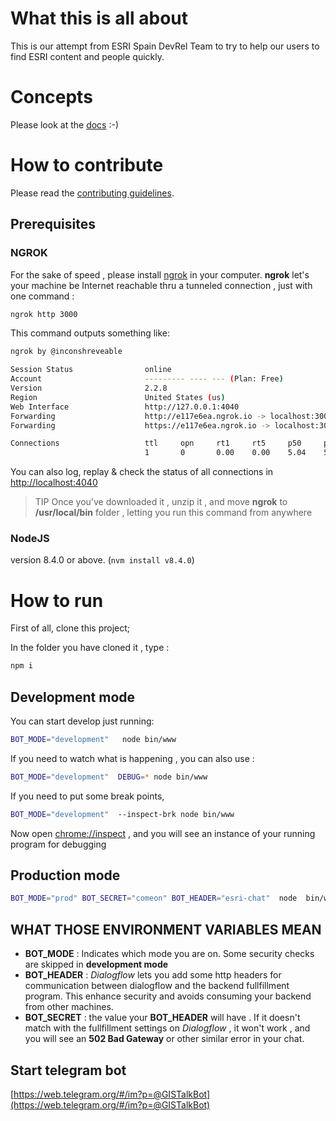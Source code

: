 # What this is all about

This is our attempt from ESRI Spain DevRel Team to try to help our users to find ESRI content and people quickly.

# Concepts

Please look at the [docs](docs/index.md) :-)

# How to contribute

Please read the [contributing guidelines](CONTRIBUTE.md).

## Prerequisites

### NGROK

For the sake of speed , please install [ngrok](https://ngrok.com/download) in your computer. **ngrok** let's your machine be Internet reachable thru a tunneled connection , just with one command :

```bash
ngrok http 3000
```

This command outputs something like:

```bash
ngrok by @inconshreveable                                                                                                                                            (Ctrl+C to quit)

Session Status                online
Account                       --------- ---- --- (Plan: Free)
Version                       2.2.8
Region                        United States (us)
Web Interface                 http://127.0.0.1:4040
Forwarding                    http://e117e6ea.ngrok.io -> localhost:3000
Forwarding                    https://e117e6ea.ngrok.io -> localhost:3000

Connections                   ttl     opn     rt1     rt5     p50     p90
                              1       0       0.00    0.00    5.04    5.04
```

You can also log, replay & check the status of all connections in [http://localhost:4040](http://localhost:4040)

> TIP
Once you've downloaded it , unzip it , and move **ngrok** to **/usr/local/bin** folder , letting you run this command from anywhere

### NodeJS

version 8.4.0 or above. (`nvm install v8.4.0`)

# How to run

First of all, clone this project;

In the folder you have cloned it , type :

```bash
npm i
```



## Development mode

You can start develop just running:

```bash
BOT_MODE="development"   node bin/www
```

If you need to watch what is happening , you can also use :

```bash
BOT_MODE="development"  DEBUG=* node bin/www
```

If you need to put some break points,

```bash
BOT_MODE="development"  --inspect-brk node bin/www
```

Now open [chrome://inspect](chrome://inspect) , and you will see an instance of your running program for debugging



## Production mode

```bash
BOT_MODE="prod" BOT_SECRET="comeon" BOT_HEADER="esri-chat"  node  bin/www
```



## WHAT THOSE ENVIRONMENT VARIABLES MEAN

- **BOT_MODE** : Indicates which mode you are on. Some security checks are skipped in **development mode**
- **BOT_HEADER** : *Dialogflow* lets you add some http headers for communication between dialogflow and the backend fullfillment program. This enhance security and avoids consuming your backend from other machines.
- **BOT_SECRET** : the value your **BOT_HEADER** will have . If it doesn't match with the fullfillment settings on *Dialogflow* , it won't work , and you will see an **502 Bad Gateway** or other similar error in your chat.


## Start telegram bot

[https://web.telegram.org/#/im?p=@GISTalkBot](https://web.telegram.org/#/im?p=@GISTalkBot)
